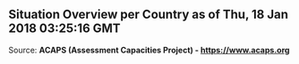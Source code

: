 ## Situation Overview per Country as of Thu, 18 Jan 2018 03:25:16 GMT

Source: **ACAPS (Assessment Capacities Project) - https://www.acaps.org**